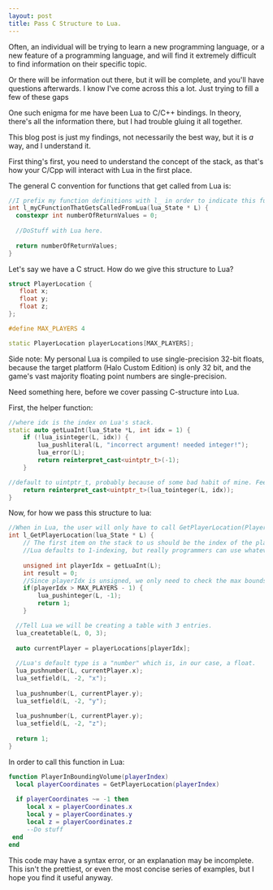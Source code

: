 ```yaml
---
layout: post
title: Pass C Structure to Lua.
---
```


Often, an individual will be trying to learn a new programming language, or a new feature of a programming language, and will find it extremely difficult to find information on their specific topic.

Or there will be information out there, but it will be complete, and you'll have questions afterwards. I know I've come across this a lot. Just trying to fill a few of these gaps 

One such enigma for me have been Lua to C/C++ bindings. In theory, there's all the information there, but I had trouble gluing it all together.

This blog post is just my findings, not necessarily the best way, but it is _a_ way, and I understand it. 

First thing's first, you need to understand the concept of the stack, as that's how your C/Cpp will interact with Lua in the first place.

The general C convention for functions that get called from Lua is: 

```Cpp
//I prefix my function definitions with l_ in order to indicate this function takes a (lua_State *) and should be called from within Lua.
int l_myCFunctionThatGetsCalledFromLua(lua_State * L) {
  constexpr int numberOfReturnValues = 0;
  
  //DoStuff with Lua here.
  
  return numberOfReturnValues;
}
```

Let's say we have a C struct. How do we give this structure to Lua?

```Cpp
struct PlayerLocation {
   float x;
   float y;
   float z;
};

#define MAX_PLAYERS 4

static PlayerLocation playerLocations[MAX_PLAYERS];
```

Side note: My personal Lua is compiled to use single-precision 32-bit floats, because the target platform (Halo Custom Edition) is only 32 bit, and the game's vast majority floating point numbers are 
single-precision. 

Need something here, before we cover passing C-structure into Lua. 

First, the helper function: 
```Cpp
//where idx is the index on Lua's stack.
static auto getLuaInt(lua_State *L, int idx = 1) {
	if (!lua_isinteger(L, idx)) {
		lua_pushliteral(L, "incorrect argument! needed integer!");
		lua_error(L);
		return reinterpret_cast<uintptr_t>(-1);
	}

//default to uintptr_t, probably because of some bad habit of mine. Feel free to remove and default to a regular integer.
	return reinterpret_cast<uintptr_t>(lua_tointeger(L, idx));
}
```

Now, for how we pass this structure to lua:


```Cpp
//When in Lua, the user will only have to call GetPlayerLocation(PlayerIndex) b/c of the way we register functions in Lua
int l_GetPlayerLocation(lua_State * L) {
    // The first item on the stack to us should be the index of the player location.
    //Lua defaults to 1-indexing, but really programmers can use whatever index they want, so we're going to assume 0-indexed.
  
    unsigned int playerIdx = getLuaInt(L);
    int result = 0;
    //Since playerIdx is unsigned, we only need to check the max bounds. 
    if(playerIdx > MAX_PLAYERS - 1) { 
        lua_pushinteger(L, -1);
        return 1;
    }

  //Tell Lua we will be creating a table with 3 entries.  
  lua_createtable(L, 0, 3);
  
  auto currentPlayer = playerLocations[playerIdx];
  
  //Lua's default type is a "number" which is, in our case, a float. 
  lua_pushnumber(L, currentPlayer.x);
  lua_setfield(L, -2, "x");
   
  lua_pushnumber(L, currentPlayer.y);
  lua_setfield(L, -2, "y");
     
  lua_pushnumber(L, currentPlayer.y);
  lua_setfield(L, -2, "z");
 
  return 1;
}
```

In order to call this function in Lua: 
```Lua
function PlayerInBoundingVolume(playerIndex)
  local playerCoordinates = GetPlayerLocation(playerIndex)
  
  if playerCoordinates ~= -1 then   
     local x = playerCoordinates.x
     local y = playerCoordinates.y
     local z = playerCoordinates.z
     --Do stuff
 end
end
```

This code may have a syntax error, or an explanation may be incomplete. This isn't the prettiest, or even the most concise series of examples, but I hope you find it useful anyway.

